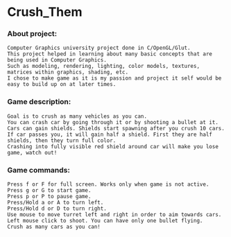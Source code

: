 # Crush_Them

### About project:
    Computer Graphics university project done in C/OpenGL/Glut.  
    This project helped in learning about many basic concepts that are being used in Computer Graphics.  
    Such as modeling, rendering, lighting, color models, textures, matrices within graphics, shading, etc.  
    I chose to make game as it is my passion and project it self would be easy to build up on at later times.  

### Game description:
    Goal is to crush as many vehicles as you can.   
    You can crash car by going through it or by shooting a bullet at it.   
    Cars can gain shields. Shields start spawning after you crush 10 cars.   
    If car passes you, it will gain half a shield. First they are half shields, then they turn full color.  
    Crashing into fully visible red shield around car will make you lose game, watch out!   

### Game commands:
    Press f or F for full screen. Works only when game is not active.  
    Press g or G to start game.  
    Press p or P to pause game.    
    Press/Hold a or A to turn left.   
    Press/Hold d or D to turn right.  
    Use mouse to move turret left and right in order to aim towards cars.  
    Left mouse click to shoot. You can have only one bullet flying.  
    Crush as many cars as you can!  

